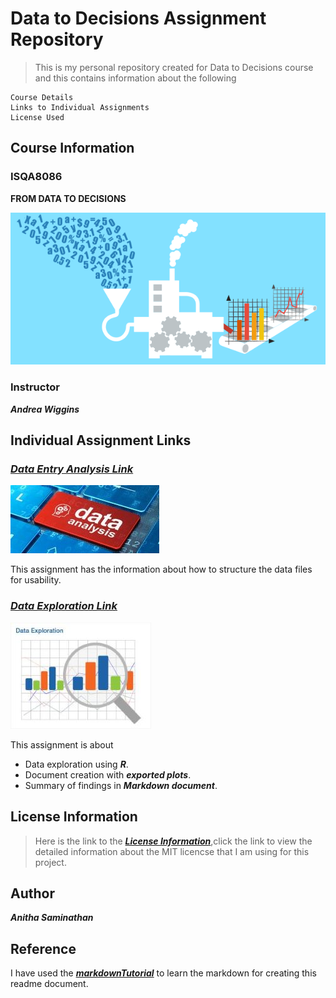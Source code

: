 # **Data to Decisions Assignment Repository**

 >This is my personal repository created for Data to Decisions course and this contains information about the following  
 ```
 Course Details
 Links to Individual Assignments
 License Used  
 ```
 
## **Course Information**

### **ISQA8086**

**FROM DATA TO DECISIONS**

![image](https://github.com/anitha1987/D2D-Anitha/blob/master/D2D.png)

### **Instructor**
**_Andrea Wiggins_**

## **Individual Assignment Links**

### [**_Data Entry Analysis Link_**](https://github.com/anitha1987/D2D-Anitha/blob/master/Data_Entry_Analysis.md) 

![DataAnalysis](https://github.com/anitha1987/D2D-Anitha/blob/master/Data-Analysis.jpg)

 This assignment has the information about how to structure the data files for usability.

 
### [**_Data Exploration Link_**](https://github.com/anitha1987/D2D-Anitha/blob/master/DataExplorationFiles/DataExploration.md) 

![DataExploration](https://github.com/anitha1987/D2D-Anitha/blob/master/Data-Exploration.jpg)

 This assignment is about 

* Data exploration using **_R_**.
* Document creation with **_exported plots_**.
* Summary of findings in **_Markdown document_**.

 
## **License Information**

> Here is the link to the [**_License Information_**](https://github.com/anitha1987/D2D-Anitha/blob/master/LICENSE),click the link to view the detailed information about the MIT licencse that I am using for this project.

## **Author**

**_Anitha Saminathan_**

## **Reference**

I have used the [**_markdownTutorial_**](https://www.markdowntutorial.com/) to learn the markdown for creating this readme document.

